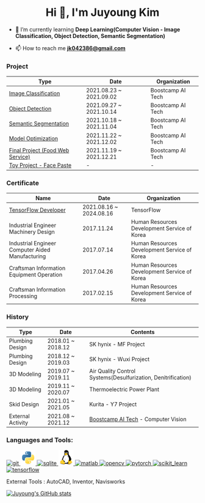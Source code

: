 <h1 align="center">Hi 👋, I'm Juyoung Kim</h1>

- 🌱 I’m currently learning **Deep Learning(Computer Vision - Image Classification, Object Detection, Semantic Segmentation)**

- 📫 How to reach me **jk042386@gmail.com**

<h3 align="left">Project</h3>

| Type  | Date  | Organization  |
|---|---|---|
| [Image Classification](https://github.com/JadeKim042386/image-classification-level1-09)  | 2021.08.23 ~ 2021.09.02  |  Boostcamp AI Tech |
| [Object Detection](https://github.com/JadeKim042386/object-detection-level2-cv-17) |  2021.09.27 ~ 2021.10.14  |  Boostcamp AI Tech |
| [Semantic Segmentation](https://github.com/JadeKim042386/semantic-segmentation-level2-cv-17)  | 2021.10.18 ~ 2021.11.04 | Boostcamp AI Tech |
| [Model Optimization](https://github.com/JadeKim042386/model-optimization-level3-cv-17)  | 2021.11.22 ~ 2021.12.02 | Boostcamp AI Tech |
| [Final Project (Food Web Service)](https://github.com/JadeKim042386/final-project-level3-cv-18)  | 2021.11.19 ~ 2021.12.21 | Boostcamp AI Tech |
| [Toy Project - Face Paste](https://github.com/JadeKim042386/face-paste)  | - | - |

<h3 align="left">Certificate</h3>

| Name  | Date  | Organization  |
|---|---|---|
| [TensorFlow Developer](https://www.credential.net/1fd6e6f3-6ac7-4247-9fb3-1393c4405c33#gs.f4jpqz)  | 2021.08.16 ~ 2024.08.16  |  TensorFlow |
| Industrial Engineer Machinery Design |  2017.11.24  |  Human Resources Development Service of Korea |
| Industrial Engineer Computer Aided Manufacturing  | 2017.07.14 | Human Resources Development Service of Korea |
| Craftsman Information Equipment Operation | 2017.04.26 | Human Resources Development Service of Korea |
| Craftsman Information Processing | 2017.02.15 | Human Resources Development Service of Korea |

<h3 align="left">History</h3>

| Type  | Date  | Contents  |
|---|---|---|
| Plumbing Design  | 2018.01 ~ 2018.12  |  SK hynix - MF Project |
| Plumbing Design |  2018.12 ~ 2019.03  |  SK hynix - Wuxi Project |
| 3D Modeling  | 2019.07 ~  2019.11 | Air Quality Control Systems(Desulfurization, Denitrification) |
| 3D Modeling | 2019.11 ~ 2020.07 | Thermoelectric Power Plant |
| Skid Design | 2021.01 ~ 2021.05 | Kurita - Y7 Project |
| External Activity | 2021.08 ~ 2021.12 | [Boostcamp AI Tech](https://boostcamp.connect.or.kr/) - Computer Vision |

<h3 align="left">Languages and Tools:</h3>
<a href="https://git-scm.com/" target="_blank"> <img src="https://www.vectorlogo.zone/logos/git-scm/git-scm-icon.svg" alt="git" width="40" height="40"/> </a> <a href="https://www.python.org" target="_blank"> <img src="https://raw.githubusercontent.com/devicons/devicon/master/icons/python/python-original.svg" alt="python" width="40" height="40"/> </a> <a href="https://www.sqlite.org/" target="_blank"> <img src="https://www.vectorlogo.zone/logos/sqlite/sqlite-icon.svg" alt="sqlite" width="40" height="40"/> </a> <a href="https://www.linux.org/" target="_blank"> <img src="https://raw.githubusercontent.com/devicons/devicon/master/icons/linux/linux-original.svg" alt="linux" width="40" height="40"/> </a> <a href="https://www.mathworks.com/" target="_blank"> <img src="https://upload.wikimedia.org/wikipedia/commons/2/21/Matlab_Logo.png" alt="matlab" width="40" height="40"/> </a> <a href="https://opencv.org/" target="_blank"> <img src="https://www.vectorlogo.zone/logos/opencv/opencv-icon.svg" alt="opencv" width="40" height="40"/> </a> <a href="https://pytorch.org/" target="_blank"> <img src="https://www.vectorlogo.zone/logos/pytorch/pytorch-icon.svg" alt="pytorch" width="40" height="40"/> </a> <a href="https://scikit-learn.org/" target="_blank"> <img src="https://upload.wikimedia.org/wikipedia/commons/0/05/Scikit_learn_logo_small.svg" alt="scikit_learn" width="40" height="40"/> </a> <a href="https://www.tensorflow.org" target="_blank"> <img src="https://www.vectorlogo.zone/logos/tensorflow/tensorflow-icon.svg" alt="tensorflow" width="40" height="40"/> </a> </p>

External Tools : AutoCAD, Inventor, Navisworks  

[![Juyoung's GitHub stats](https://github-readme-stats.vercel.app/api?username=JadeKim042386)](https://github.com/anuraghazra/github-readme-stats)
